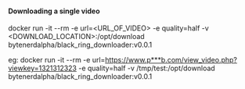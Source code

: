 #### Downloading a single video
docker run -it --rm -e url=<URL_OF_VIDEO> -e quality=half -v <DOWNLOAD_LOCATION>:/opt/download bytenerdalpha/black_ring_downloader:v0.0.1

eg: docker run -it --rm -e url=https://www.p***b.com/view_video.php?viewkey=1321312323 -e quality=half -v /tmp/test:/opt/download bytenerdalpha/black_ring_downloader:v0.0.1
